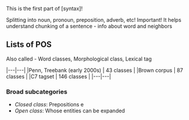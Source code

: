 
This is the first part of [syntax]!

Splitting into noun, pronoun, preposition, adverb, etc!
Important! It helps understand chunking of a sentence - info about word and neighbors

## Lists of POS

Also called - Word classes, Morphological class, Lexical tag

|---|---|
|Penn, Treebank (early 2000s) | 43 classes |
|Brown corpus | 87 classes |
|C7 tagset | 146 classes |
|---|---|

### Broad subcategories

- *Closed class*: Prepositions e
- *Open class*: Whose entities can be expanded